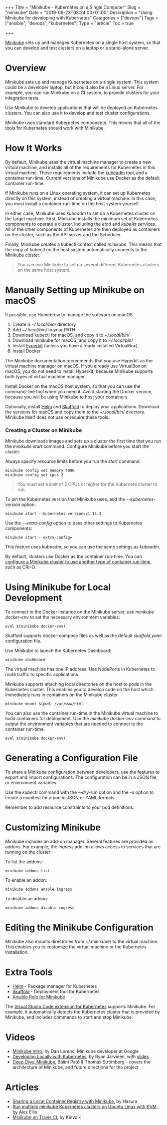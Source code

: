 +++
Title = "Minikube - Kubernetes on a Single Computer"
Slug = "minikube"
Date = "2019-06-23T08:24:00+01:00"
Description = "Using Minikube for developing with Kubernetes"
Categories = ["devops"]
Tags = ["ansible", "devops", "kubernetes"]
Type = "article"
Toc = true

+++

[Minikube](https://kubernetes.io/docs/setup/minikube/) sets up and manages Kubernetes on a single host system, so that you can develop and test clusters on a laptop or a stand-alone server.

<!--more-->

# Overview

Minikube sets up and manage Kubernetes on a single system. This system could be a developer laptop, but it could also be a Linux server. For example, you can run Minikube on a CI system, to provide clusters for your integration tests.

Use Minikube to develop applications that will be deployed on Kubernetes clusters. You can also use it to develop and test cluster configurations.

Minikube uses standard Kubernetes components. This means that all of the tools for Kubernetes should work with Minikube.

# How It Works

By default, Minikube uses the virtual machine manager to create a new virtual machine, and installs all of the requirements for Kubernetes in this virtual machine. These requirements include the [kubeadm](https://kubernetes.io/docs/setup/independent/create-cluster-kubeadm/) tool, and a container run-time. Current versions of Minikube use Docker as the default container run-time.

If Minikube runs on a Linux operating system, it can set up Kubernetes directly on this system, instead of creating a virtual machine. In this case, you must install a container run-time on the host system yourself.

In either case, Minikube uses _kubeadm_ to set up a Kubernetes cluster on the target machine. First, Minikube installs the minimum set of Kubernetes components to operate a cluster, including the _etcd_ and _kubelet_ services. All of the other components of Kubernetes are then deployed as containers on the cluster, such as the API server and the Scheduler.

Finally, Minikube creates a kubectl context called _minikube_. This means that the copy of kubectl on the host system automatically connects to the Minikube cluster.

> You can use Minikube to set up several different Kubernetes clusters on the same host system.

# Manually Setting up Minikube on macOS

If possible, use Homebrew to manage the software on macOS

1. Create a _~/.local/bin/_ directory
2. Add _~/.local/bin/_ to your PATH
3. Download kubectl for macOS, and copy it to _~/.local/bin/_
4. Download minikube for macOS, and copy it to _~/.local/bin/_
5. Install [hyperkit](https://github.com/moby/hyperkit) (unless you have already installed VirtualBox)
6. Install Docker

The Minikube documentation recommends that you use Hyperkit as the virtual machine manager on macOS. If you already use VirtualBox on macOS, you do not need to install Hyperkit, because Minikube supports both types of virtual machine manager.

Install Docker on the macOS host system, so that you can use the command-line tool when you need it. Avoid starting the Docker service, because you will be using Minikube to host your containers.

Optionally, install [Helm](https://helm.sh/) and [Skaffold](https://skaffold.dev) to deploy your applications. Download the versions for macOS and copy them to the _~/.local/bin/_ directory. Minikube itself does not use or require these tools.

### Creating a Cluster on Minikube

Minikube downloads images and sets up a cluster the first time that you run the _minikube start_ command. Configure Minikube before you start the cluster.

Always specify resource limits before you run the _start_ command:

    minikube config set memory 4096
    minikube config set cpus 2

> You must set a limit of 2 CPUs or higher for the Kubernete cluster to run.

To pin the Kubernetes version that Minikube uses, add the _--kubernetes-version_ option:

    minikube start --kubernetes-version=v1.14.3

Use the _--extra-config_ option to pass other settings to Kubernetes components:

    minikube start --extra-config=

This feature uses kubeadm, so you can use the same settings as kubeadm.

By default, clusters use Docker as the container run-time. You can [configure a Minikube cluster to use another type of container run-time](https://kubernetes.io/docs/setup/minikube/#alternative-container-runtimes), such as CRI-O.

# Using Minikube for Local Development

To connect to the Docker instance on the Minikube server, use _minikube docker-env_ to set the necessary environment variables:

    eval $(minikube docker-env)

Skaffold supports docker-compose files as well as the default _skaffold.yaml_ configuration file.

Use Minikube to launch the Kubernetes Dashboard:

    minikube dashboard

The virtual machine has one IP address. Use NodePorts in Kubernetes to route traffic to specific applications.

Minikube supports attaching local directories on the host to pods in the Kubernetes cluster. This enables you to develop code on the host which immediately runs in containers on the Minikube cluster.

    minikube mount $(pwd) /var/www/html

You can also use the container run-time in the Minikube virtual machine to build containers for deployment. Use the _minikube docker-env_ command to output the environment variables that are needed to connect to the container run-time.

    eval $(minikube docker-env)

# Generating a Configuration File

To share a Minikube configuration between developers, use the features to export and import configurations. The configuration can be in a JSON file, or environment variables.

Use the _kubectl_ command with the _--dry-run_ option and the _-o_ option to create a manifest for a pod in JSON or YAML formats.

Remember to add resource constraints to your pod definitions.

# Customizing Minikube

Minikube includes an add-on manager. Several features are provided as addons. For example, the _ingress_ add-on allows access to services that are running on the cluster:

To list the addons:

    minikube addons list

To enable an addon:

    minikube addons enable ingress

To disable an addon:

    minikube addons disable ingress

# Editing the Minikube Configuration

Minikube also mounts directories from ~/.minikube/ to the virtual machine. This enables you to customize the virtual machine or the Kubernetes installation.

# Extra Tools

- [Helm](https://helm.sh/) - Package manager for Kubernetes
- [Skaffold](https://skaffold.dev/) - Deployment tool for Kubernetes
- [Ansible Role for Minikube](https://galaxy.ansible.com/gantsign/minikube)

The [Visual Studio Code extension for Kubernetes](ms-kubernetes-tools.vscode-kubernetes-tools) supports Minikube. For example, it automatically detects the Kubernetes cluster that is provided by Minikube, and includes commands to start and stop Minikube.

# Videos

- [Minikube Intro](https://www.youtube.com/watch?v=4x0CZmF_U5o), by Dan Lorenc, Minikube developer at Google
- [Developing Locally with Kubernetes](https://www.youtube.com/watch?v=_W6O_pfA00s), by Ryan Jarvinen, with [slides](http://gist-reveal.it/bit.ly/kubecon-dev)
- [Deep Dive: Minikube](https://www.youtube.com/watch?v=46-FXiSEfE4), Bálint Pató & Thomas Strömberg - covers the architecture of Minikube, and future directions for the project

# Articles

- [Sharing a Local Container Registry with Minikube](https://blog.hasura.io/sharing-a-local-registry-for-minikube-37c7240d0615/), by Hasura
- [Run multiple minikube Kubernetes clusters on Ubuntu Linux with KVM](https://gist.github.com/alexellis/eec21a96906726d08a071d58aee66ab9), by Alex Ellis
- [Minikube on Travis CI](https://kinvolk.io/blog/2017/10/running-kubernetes-on-travis-ci-with-minikube/), by Kinvolk
